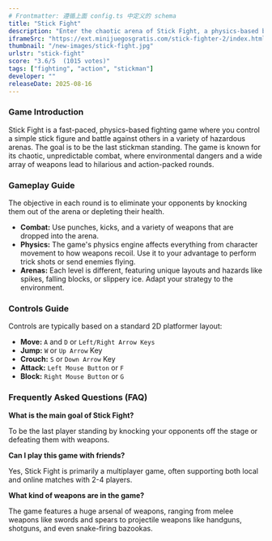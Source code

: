 ```yaml
---
# Frontmatter: 遵循上面 config.ts 中定义的 schema
title: "Stick Fight"
description: "Enter the chaotic arena of Stick Fight, a physics-based brawler where you battle other stick figures to be the last one standing. Use a variety of weapons and your own two fists to knock opponents off the stage in this fast-paced action game."
iframeSrc: "https://ext.minijuegosgratis.com/stick-fighter-2/index.html"
thumbnail: "/new-images/stick-fight.jpg"
urlstr: "stick-fight"
score: "3.6/5  (1015 votes)"
tags: ["fighting", "action", "stickman"]
developer: ""
releaseDate: 2025-08-16
---
```


### Game Introduction

Stick Fight is a fast-paced, physics-based fighting game where you control a simple stick figure and battle against others in a variety of hazardous arenas. The goal is to be the last stickman standing. The game is known for its chaotic, unpredictable combat, where environmental dangers and a wide array of weapons lead to hilarious and action-packed rounds.

### Gameplay Guide

The objective in each round is to eliminate your opponents by knocking them out of the arena or depleting their health.
- **Combat:** Use punches, kicks, and a variety of weapons that are dropped into the arena.
- **Physics:** The game's physics engine affects everything from character movement to how weapons recoil. Use it to your advantage to perform trick shots or send enemies flying.
- **Arenas:** Each level is different, featuring unique layouts and hazards like spikes, falling blocks, or slippery ice. Adapt your strategy to the environment.

### Controls Guide

Controls are typically based on a standard 2D platformer layout:
- **Move:** `A` and `D` or `Left/Right Arrow Keys`
- **Jump:** `W` or `Up Arrow` Key
- **Crouch:** `S` or `Down Arrow` Key
- **Attack:** `Left Mouse Button` or `F`
- **Block:** `Right Mouse Button` or `G`

### Frequently Asked Questions (FAQ)

**What is the main goal of Stick Fight?**

To be the last player standing by knocking your opponents off the stage or defeating them with weapons.

**Can I play this game with friends?**

Yes, Stick Fight is primarily a multiplayer game, often supporting both local and online matches with 2-4 players.

**What kind of weapons are in the game?**

The game features a huge arsenal of weapons, ranging from melee weapons like swords and spears to projectile weapons like handguns, shotguns, and even snake-firing bazookas.

